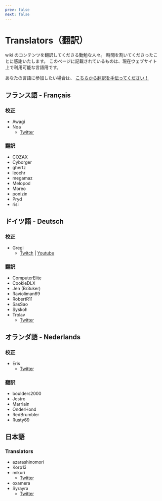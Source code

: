 ```yaml
---
prev: false
next: false
---
```


# Translators（翻訳）

wiki のコンテンツを翻訳してくださる勤勉な人々。 時間を割いてくださったことに感謝いたします。 このページに記載されているものは、現在ウェブサイト上で利用可能な言語用です。

あなたの言語に参加したい場合は、 [こちらから翻訳を手伝ってください！](https://forms.gle/e3BqA3poMjESARe76)

## フランス語 - Français

### 校正

- Awagi
- Noa
  - [Twitter](https://twitter.com/AarcNoa)

### 翻訳

- COZAX
- Cyborger
- ghertz
- leochr
- megamaz
- Melopod
- Moreo
- ponizin
- Pryd
- risi

## ドイツ語 - Deutsch

### 校正

- Gregi
  - [Twitch](https://www.twitch.tv/grregi) | [Youtube](https://www.youtube.com/user/gregiplays)

### 翻訳

- ComputerElite
- CookieDLX
- Jen (Br3uker)
- Ravioliman69
- RobertR11
- SasSao
- Syskoh
- Trolav
  - [Twitter](https://twitter.com/Trolav1)

## オランダ語 - Nederlands

### 校正

- Eris
  - [Twitter](https://twitter.com/ErisApps)

### 翻訳

- boulders2000
- Jestro
- Marrlain
- OnderHond
- RedBrumbler
- Rusty69

## 日本語

### Translators

- azarashinomori
- Korp13
- mikuri
  - [Twitter](https://twitter.com/mikuri_kuri)
- oxamera
- Syrayra
  - [Twitter](https://twitter.com/Syrayra)
